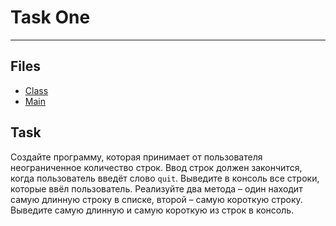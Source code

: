 # Task One

---
## Files

* [Class](./methods/InfiniteInput.java)
* [Main](./MainRows.java)

## Task

Создайте программу, которая принимает от пользователя
   неограниченное количество строк. Ввод строк должен закончится,
   когда пользователь введёт слово `quit`. Выведите в консоль все
   строки, которые ввёл пользователь. Реализуйте два метода – один
   находит самую длинную строку в списке, второй – самую короткую
   строку. Выведите самую длинную и самую короткую из строк в консоль.
